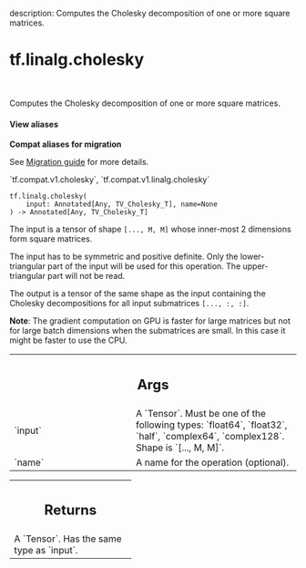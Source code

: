 description: Computes the Cholesky decomposition of one or more square matrices.

<div itemscope itemtype="http://developers.google.com/ReferenceObject">
<meta itemprop="name" content="tf.linalg.cholesky" />
<meta itemprop="path" content="Stable" />
</div>

# tf.linalg.cholesky

<!-- Insert buttons and diff -->

<table class="tfo-notebook-buttons tfo-api nocontent" align="left">

</table>



Computes the Cholesky decomposition of one or more square matrices.


<section class="expandable">
  <h4 class="showalways">View aliases</h4>
  <p>
<b>Compat aliases for migration</b>
<p>See
<a href="https://www.tensorflow.org/guide/migrate">Migration guide</a> for
more details.</p>
<p>`tf.compat.v1.cholesky`, `tf.compat.v1.linalg.cholesky`</p>
</p>
</section>

<pre class="devsite-click-to-copy prettyprint lang-py tfo-signature-link">
<code>tf.linalg.cholesky(
    input: Annotated[Any, TV_Cholesky_T], name=None
) -> Annotated[Any, TV_Cholesky_T]
</code></pre>



<!-- Placeholder for "Used in" -->

The input is a tensor of shape `[..., M, M]` whose inner-most 2 dimensions
form square matrices.

The input has to be symmetric and positive definite. Only the lower-triangular
part of the input will be used for this operation. The upper-triangular part
will not be read.

The output is a tensor of the same shape as the input
containing the Cholesky decompositions for all input submatrices `[..., :, :]`.

**Note**: The gradient computation on GPU is faster for large matrices but
not for large batch dimensions when the submatrices are small. In this
case it might be faster to use the CPU.

<!-- Tabular view -->
 <table class="responsive fixed orange">
<colgroup><col width="214px"><col></colgroup>
<tr><th colspan="2"><h2 class="add-link">Args</h2></th></tr>

<tr>
<td>
`input`<a id="input"></a>
</td>
<td>
A `Tensor`. Must be one of the following types: `float64`, `float32`, `half`, `complex64`, `complex128`.
Shape is `[..., M, M]`.
</td>
</tr><tr>
<td>
`name`<a id="name"></a>
</td>
<td>
A name for the operation (optional).
</td>
</tr>
</table>



<!-- Tabular view -->
 <table class="responsive fixed orange">
<colgroup><col width="214px"><col></colgroup>
<tr><th colspan="2"><h2 class="add-link">Returns</h2></th></tr>
<tr class="alt">
<td colspan="2">
A `Tensor`. Has the same type as `input`.
</td>
</tr>

</table>

